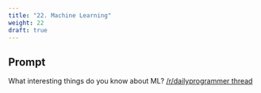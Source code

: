 ```yaml
---
title: "22. Machine Learning"
weight: 22
draft: true
---
```


## Prompt

What interesting things do you know about ML? [/r/dailyprogrammer thread](https://www.reddit.com/r/dailyprogrammer/comments/3206mk/weekly_22_machine_learning/)
